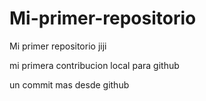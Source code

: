 # Mi-primer-repositorio
Mi primer repositorio jiji

mi primera contribucion local para github

un commit mas desde github
